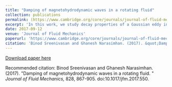 ```yaml
---
title: "Damping of magnetohydrodynamic waves in a rotating fluid"
collection: publications
permalink: (https://www.cambridge.org/core/journals/journal-of-fluid-mechanics/article/damping-of-magnetohydrodynamic-waves-in-a-rotating-fluid/B9759A2BD57302970F59CA8B90BB436C')
excerpt: 'In this work, we study decay properties of a Gaussian eddy in the presence of background magnetic field and rotation in the low-magnetic Reynolds number (Rm) limit. In the absence of rotation, the eddy would evolve as an Alfven wave whose decay properties were studied in detail in Moffatt (1967). When rotation is added, the perturbation propagates as a Magneto-Coriolis (MC) wave. The corresponding decay laws for its kinetic and magnetic energies are obtained, and implications for the Earth's core is discussed in this paper.'
date: 2017-09-12
venue: 'Journal of Fluid Mechanics'
paperurl: 'https://www.cambridge.org/core/journals/journal-of-fluid-mechanics/article/damping-of-magnetohydrodynamic-waves-in-a-rotating-fluid/B9759A2BD57302970F59CA8B90BB436C'
citation: 'Binod Sreenivasan and Ghanesh Narasimhan. (2017). &quot;Damping of magnetohydrodynamic waves in a rotating fluid. &quot; <i>Journal of Fluid Mechanics, </i> 828, 867-905. doi:10.1017/jfm.2017.550.'
---
```


[Download paper here](https://www.cambridge.org/core/journals/journal-of-fluid-mechanics/article/damping-of-magnetohydrodynamic-waves-in-a-rotating-fluid/B9759A2BD57302970F59CA8B90BB436C)

Recommended citation: Binod Sreenivasan and Ghanesh Narasimhan. (2017). &quot;Damping of magnetohydrodynamic waves in a rotating fluid. &quot; <i>Journal of Fluid Mechanics, </i> 828, 867-905. doi:10.1017/jfm.2017.550.
